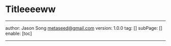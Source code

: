 # Titleeeeww
---
author: Jason Song <metaseed@gmail.com>
version: 1.0.0
tag: []
subPage: []
enable: [toc]

---

